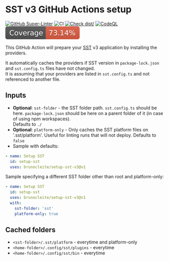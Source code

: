 # SST v3 GitHub Actions setup

[![GitHub Super-Linter](https://github.com/brunocleite/setup-sst/actions/workflows/linter.yml/badge.svg)](https://github.com/super-linter/super-linter)
![CI](https://github.com/brunocleite/setup-sst/actions/workflows/ci.yml/badge.svg)
[![Check dist/](https://github.com/brunocleite/setup-sst/actions/workflows/check-dist.yml/badge.svg)](https://github.com/brunocleite/setup-sst/actions/workflows/check-dist.yml)
[![CodeQL](https://github.com/brunocleite/setup-sst/actions/workflows/codeql-analysis.yml/badge.svg)](https://github.com/brunocleite/setup-sst/actions/workflows/codeql-analysis.yml)
[![Coverage](./badges/coverage.svg)](./badges/coverage.svg)

This GitHub Action will prepare your [SST](https://sst.dev) v3 application by
installing the providers.

It automatically caches the providers if SST version in `package-lock.json` and
`sst.config.ts` files have not changed.  
It is assuming that your providers are listed in `sst.config.ts` and not
referenced to another file.

## Inputs

- **Optional**: `sst-folder` - the SST folder path. `sst.config.ts` should be
  here. `package-lock.json` should be here on a parent folder of it (in case of
  using npm workspaces).  
  Defaults to `./`
- **Optional**: `platform-only` - Only caches the SST platform files on
  '.sst/platform'. Useful for linting runs that will not deploy. Defaults to
  `false`
- Sample with defaults:

```yaml
- name: Setup SST
  id: setup-sst
  uses: brunocleite/setup-sst-v3@v1
```

Sample specifying a different SST folder other than root and platform-only:

```yaml
- name: Setup SST
  id: setup-sst
  uses: brunocleite/setup-sst-v3@v1
  with:
    sst-folder: 'sst'
    platform-only: true
```

## Cached folders

- `<sst-folder>/.sst/platform` - everytime and platform-only
- `<home-folder>/.config/sst/plugins` - everytime
- `<home-folder>/.config/sst/bin` - everytime
